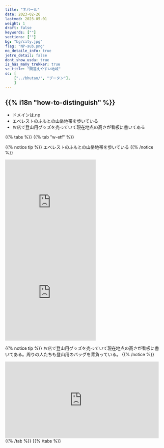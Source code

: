 ```yaml
---
title: "ネパール"
date: 2023-02-26
lastmod: 2023-05-01
weight: 1
draft: false
keywords: [""]
sections: [""]
bg: "bg/city.jpg"
flag: "NP-sub.png"
no_detaile_info: true
jetro_detail: false
dont_show_usda: true
is_has_many_trekker: true
sc_title: "間違えやすい地域"
sc: [
    ["../bhutan/", "ブータン"],
    ]
---
```


<div class="main-desciption country-description">
    <h2 class="section-title">{{% i18n "how-to-distinguish" %}}</h2>
    <ul class="rule-list">
        <li>ドメインは.np</li>
        <li>エベレストのふもとの山岳地帯を歩いている</li>
        <li>お店で登山用グッズを売っていて現在地点の高さが看板に書いてある</li>
    </ul>
</div>

{{% tabs  %}}
{{% tab "w-etf" %}}

{{% notice tip %}}
エベレストのふもとの山岳地帯を歩いている
{{% /notice %}}
<div class="googlemap-if">
<iframe src="https://www.google.com/maps/embed?pb=!4v1686657602661!6m8!1m7!1s6Q8MqNeGyiS5ZExp8a8yNA!2m2!1d27.9294764463558!2d86.70796646760141!3f17.6235971642649!4f-9.440507387898023!5f1.1010294940374616" width="295" height="295" style="border:0;" allowfullscreen="" loading="lazy" referrerpolicy="no-referrer-when-downgrade"></iframe>
<iframe src="https://www.google.com/maps/embed?pb=!4v1686657646181!6m8!1m7!1sJcwwvOOhF6NrnAy9mSm0Qg!2m2!1d27.80525973425062!2d86.70938802980334!3f115.1028091116936!4f-20.710835787913553!5f0.7820865974627469" width="295" height="295" style="border:0;" allowfullscreen="" loading="lazy" referrerpolicy="no-referrer-when-downgrade"></iframe>
</div>

{{% notice tip %}}
お店で登山用グッズを売っていて現在地点の高さが看板に書いてある。周りの人たちも登山用のバッグを背負っている。
{{% /notice %}}
<div class="googlemap-if">
<iframe src="https://www.google.com/maps/embed?pb=!4v1686658052117!6m8!1m7!1st-wsY4WjE6IwVyCOz04stw!2m2!1d27.85695534168585!2d86.78823890552593!3f91.57823355735472!4f14.889785014200825!5f1.537021344989522" width="500" height="250" style="border:0;" allowfullscreen="" loading="lazy" referrerpolicy="no-referrer-when-downgrade"></iframe>
</div>
{{% /tab %}}
{{% /tabs  %}}